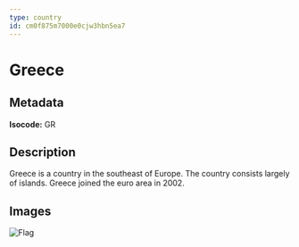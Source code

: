 ```yaml
---
type: country
id: cm0f875m7000e0cjw3hbn5ea7
---
```


# Greece

## Metadata

**Isocode:** GR

## Description

Greece is a country in the southeast of Europe. The country consists largely of islands. Greece joined the euro area in 2002.

## Images

![Flag](https://res.cloudinary.com/coinection/image/upload/v1582141076/images/flags/greece_a5dslp.png)
